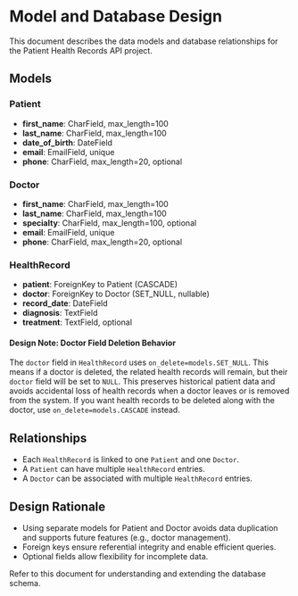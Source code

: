# Model and Database Design

This document describes the data models and database relationships for the Patient Health Records API project.

## Models

### Patient
- **first_name**: CharField, max_length=100
- **last_name**: CharField, max_length=100
- **date_of_birth**: DateField
- **email**: EmailField, unique
- **phone**: CharField, max_length=20, optional

### Doctor
- **first_name**: CharField, max_length=100
- **last_name**: CharField, max_length=100
- **specialty**: CharField, max_length=100, optional
- **email**: EmailField, unique
- **phone**: CharField, max_length=20, optional


### HealthRecord
- **patient**: ForeignKey to Patient (CASCADE)
- **doctor**: ForeignKey to Doctor (SET_NULL, nullable)
- **record_date**: DateField
- **diagnosis**: TextField
- **treatment**: TextField, optional

#### Design Note: Doctor Field Deletion Behavior
The `doctor` field in `HealthRecord` uses `on_delete=models.SET_NULL`. This means if a doctor is deleted, the related health records will remain, but their `doctor` field will be set to `NULL`. This preserves historical patient data and avoids accidental loss of health records when a doctor leaves or is removed from the system. If you want health records to be deleted along with the doctor, use `on_delete=models.CASCADE` instead.

## Relationships
- Each `HealthRecord` is linked to one `Patient` and one `Doctor`.
- A `Patient` can have multiple `HealthRecord` entries.
- A `Doctor` can be associated with multiple `HealthRecord` entries.

## Design Rationale
- Using separate models for Patient and Doctor avoids data duplication and supports future features (e.g., doctor management).
- Foreign keys ensure referential integrity and enable efficient queries.
- Optional fields allow flexibility for incomplete data.

Refer to this document for understanding and extending the database schema.
